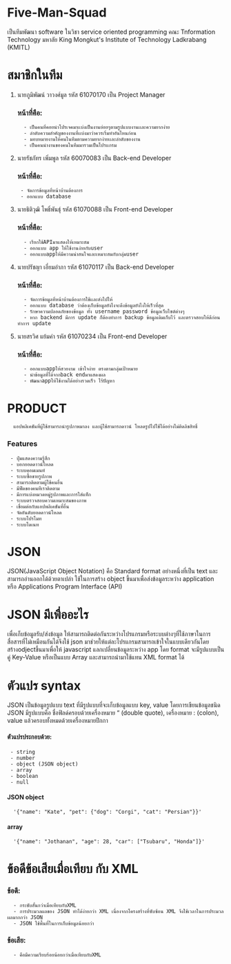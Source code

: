 # Five-Man-Squad
เป็นทีมพัฒนา software ในวิชา service oriented programming คณะ Tnformation Technology มหาลัย King Mongkut's Institute of Technology Ladkrabang (KMITL)

# สมาชิกในทีม
1. นายภูมิพัฒน์ วาวงศ์มูล รหัส 61070170 เป็น Project Manager
   ### หน้าที่คือ:
   ```
     - เป็นคนที่คอยนำโปรเจคมาเเบ่งเป็นงานย่อยๆตามรูปแบบงานเเละความยากง่าย
     - ลำดับความสำคัญของงานที่เเบ่งมาว่าควรเริ่มทำอันไหนก่อน
     - มอบหมายงานให้คนในทีมตามความยากง่ายเเละลำดับของงาน
     - เป็นคนนำงานของคนในทีมมารวมเป็นโปรเเกรม
    ```
2. นายรัชภัทร เพิ่มพูล รหัส 60070083 เป็น Back-end Developer
   ### หน้าที่คือ:
     ```
      - จัดการข้อมูลที่หน้าบ้านต้องการ
      - ออกแบบ database
     ```
3. นายธิติวุฒิ โพธิ์พันธุ์ รหัส 61070088 เป็น Front-end Developer
   ### หน้าที่คือ:
   ```
     - เรียกใช้APIมาแสดงให้เหมาะสม
     - ออกแบบ app ให้ใช้งานง่ายกับuser
     - ออกแบบappให้มีความน่าสนใจและเหมาะสมกับกลุ่มuser
   ```
4. นายปรัชญา เอี่ยมอำภา รหัส 61070117 เป็น Back-end Developer
   ### หน้าที่คือ:
   ```
     - จัดการข้อมูลที่หน้าบ้านต้องการใช้เเละส่งไปให้
     - ออกแบบ database ว่าต้องเก็บข้อมูลยังไงจะดึงข้อมูลยังไงให้เร็วที่สุด
     - รักษาความปลอดภัยของข้อมูล ทั้ง username password ข้อมูลเว็บไซต์ต่างๆ
     - หาก backend มีการ update ก็ต้องทำการ backup ข้อมูลเดิมเก็บไว้ และตรวจสอบให้ดีก่อนทำการ update
   ```
5. นายสรวิศ แย้มคำ รหัส 61070234 เป็น Front-end Developer
   ### หน้าที่คือ:
   ```
     - ออกแบบappให้สวยงาม เข้าใจง่าย ตรงตามกลุ่มเป้าหมาย
     - นำข้อมูลที่ได้จากback endมาแสดงผล
     - พัฒนาappให้ใช้งานได้อย่างรวดเร็ว ไร้ปัญหา
   ```
# PRODUCT
      แอปพลิเคชันที่ผู้ใช้สามารถนำรูปภาพมาลง และผู้ใช้สามารถดาวน์ โหลดรูปไปใช้ได้อย่างไม่ติดลิขสิทธิ์
  ### Features
  ```
   - ปุ่มแสดงความรู้สึก
   - บอกยอดดาวน์โหลด
   - ระบบคอมเมนท์
   - ระบบซื้อขายรูปภาพ
   - สามารถติดตามผู้ใช้คนอื่น
   - มีฟีดของคนทีเราติดตาม
   - มีการแบ่งหมวดหมู่รูปภาพและการใส่แท็ก
   - ระบบตรวจสอบความเหมาะสมของภาพ
   - เชื่อมต่อกับแอปพลิเคชันที่อื่น
   - จัดอันดับยอดดาวน์โหลด
   - ระบบโปรโมท
   - ระบบโดเนท
   ```


# JSON 
   JSON(JavaScript Object Notation) คือ Standard format อย่างหนึ่งที่เป็น text และสามารถอ่านออกได้ด้วยตาเปล่า ใช้ในการสร้าง object ขึ้นมาเพื่อส่งข้อมูลระหว่าง application หรือ Applications Program Interface (API)

# JSON มีเพื่ออะไร
   เพื่อเก็บข้อมูลรับ/ส่งข้อมูล ให้สามารถติดต่อกันระหว่างโปรแกรมหรือระบบต่างๆที่ใช้ภาษาในการสื่อสารที่ไม่เหมือนกันได้จึงใช้ json มาช่วยให้แต่ละโปรแกรมสามารถเข้าใจในแบบเดียวกันโดยสร้างodjectขึ้นมาเพื่อให้ javascript แลกเปลี่ยนข้อมูลระหว่าง app โดย format จะมีรูปแบบเป็น คู่ Key-Value หรือเป็นแบบ Array และสามารถนำมาใช้แทน XML format ได้


# ตัวแปร syntax
   JSON เป็นข้อมูลรูปแบบ text ที่มีรูปแบบที่จะเก็บข้อมูลแบบ key, value โดยการเขียนข้อมูลชนิด JSON มีรูปแบบคือ ชื่อฟิลด์ครอบด้วยเครื่องหมาย “ (double quote), เครื่องหมาย : (colon), value แล้วครอบทั้งหมดด้วยเครื่องหมายปีกกา
   #### ตัวแปรประกอบด้วย:
     - string
     - number
     - object (JSON object)
     - array
     - boolean
     - null
   #### JSON object  
      '{"name": "Kate", "pet": {"dog": "Corgi", "cat": "Persian"}}'
   #### array 
      '{"name": "Jothanan", "age": 28, "car": ["Tsubaru", "Honda"]}'

# ข้อดีข้อเสียเมื่อเทียบ กับ XML
   ### ข้อดี:
      - กระชับสั้นกว่าเมื่อเทียบกับXML
      - การประมวลผลของ JSON ทำได้ง่ายกว่า XML เนื่องจากโครงสร้างที่ซับซ้อน XML จึงใช้เวลาในการประมวลผลมากกว่า JSON
      - JSON ใช้พื้นที่ในการเก็บข้อมูลน้อยกว่า
   ### ข้อเสีย:
      - คือมีความเรียบร้อยน้อยกว่าเมื่อเทียบกับXML


